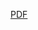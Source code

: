 <a href="https://typro-zh.oss-cn-shanghai.aliyuncs.com/imgs/li2017.pdf">PDF</a>
 
<auth-url url="https://typro-zh.oss-cn-shanghai.aliyuncs.com/imgs/li2017.pdf"/>


